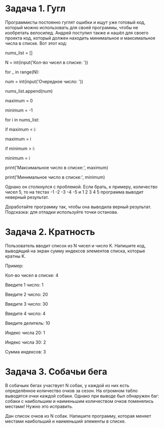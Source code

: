 # Задача 1. Гугл

Программисты постоянно гуглят ошибки и ищут уже готовый код, который можно использовать для своей программы, чтобы не изобретать велосипед. Андрей поступил также и нашёл для своего проекта код, который должен находить минимальное и максимальное числа в списке. Вот этот код:

nums_list = []

N = int(input('Кол-во чисел в списке: '))

for _ in range(N):

 num = int(input('Очередное число: '))

 nums_list.append(num)

 

maximum = 0

minimum = -1

for i in nums_list:

 if maximum < i:

   maximum = i

 if minimum > i:

   minimum = i

 

print('Максимальное число в списке:', maximum)

print('Минимальное число в списке:', minimum)

Однако он столкнулся с проблемой. Если брать, к примеру, количество чисел 5, то на тестах -1 -2 -3 -4 -5 и 1 2 3 4 5 программа выводит неверный результат. 

Доработайте программу так, чтобы она выводила верный результат. Подсказка: для отладки используйте точки останова.



# Задача 2. Кратность

Пользователь вводит список из N чисел и число K. Напишите код, выводящий на экран сумму индексов элементов списка, которые кратны K.

 

Пример:

Кол-во чисел в списке: 4

Введите 1 число: 1

Введите 2 число: 20

Введите 3 число: 30

Введите 4 число: 4

 

Введите делитель: 10

 

Индекс числа 20: 1

Индекс числа 30: 2

Сумма индексов: 3



# Задача 3. Собачьи бега

В собачьих бегах участвует N собак, у каждой из них есть определённое количество очков за сезон. На огромном табло выводятся очки каждой собаки. Однако при выводе был обнаружен баг: собаки с наибольшим и наименьшим количеством очков поменялись местами! Нужно это исправить.

Дан список очков из N собак. Напишите программу, которая меняет местами наибольший и наименьший элементы в списке.